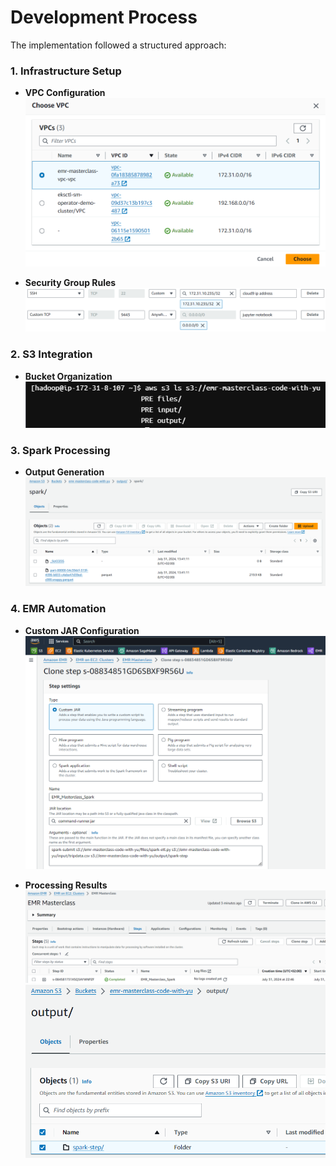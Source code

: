 # Development Process

The implementation followed a structured approach:

### 1. Infrastructure Setup
- **VPC Configuration**
  ![vpc-emr](readme-pictures/1.%20vpc-emr-instance.PNG)

- **Security Group Rules**
  ![inbound-rules-ec2](readme-pictures/2.%20Add%20Inbound%20Rules%20for%20the%20Security%20group%20of%20EC2-instance.PNG)

### 2. S3 Integration
- **Bucket Organization**
  ![s3-connect-cloud](readme-pictures/4.%20s3-permission-fix.PNG)

### 3. Spark Processing
- **Output Generation**
  ![spark-output](readme-pictures/5.%20s3-spark-generated-output.PNG)

### 4. EMR Automation
- **Custom JAR Configuration**
  ![emr-custom-jar](readme-pictures/6.%20emr-custom-jar-step.PNG)

- **Processing Results**
  ![emr-step-completed](readme-pictures/7.%20emr-step-completed.PNG)
  ![emr-artifacts](readme-pictures/8.%20s3-generated-artifacts.PNG)
